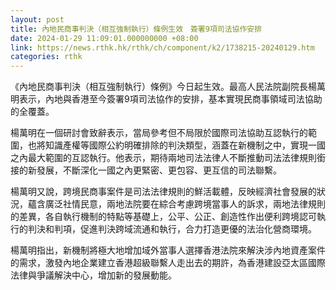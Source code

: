 ```yaml
---
layout: post
title: 內地民商事判決（相互強制執行）條例生效　簽署9項司法協作安排
date: 2024-01-29 11:09:01.000000000 +08:00
link: https://news.rthk.hk/rthk/ch/component/k2/1738215-20240129.htm
categories: rthk
---
```


《內地民商事判決（相互強制執行）條例》今日起生效。最高人民法院副院長楊萬明表示，內地與香港至今簽署9項司法協作的安排，基本實現民商事領域司法協助的全覆蓋。

楊萬明在一個研討會致辭表示，當局參考但不局限於國際司法協助互認執行的範圍，也將知識產權等國際公約明確排除的判決類型，涵蓋在新機制之中，實現一國之內最大範圍的互認執行。他表示，期待兩地司法法律人不斷推動司法法律規則銜接的新發展，不斷深化一國之內更緊密、更包容、更互信的司法聯繫。

楊萬明又說，跨境民商事案件是司法法律規則的鮮活載體，反映經濟社會發展的狀況，蘊含廣泛社情民意，兩地法院要在綜合考慮跨境當事人的訴求，兩地法律規則的差異，各自執行機制的特點等基礎上，公平、公正、創造性作出便利跨境認可執行的判決和判項，促進判決跨域流通和執行，合力打造更優的法治化營商環境。

楊萬明指出，新機制將極大地增加域外當事人選擇香港法院來解決涉內地資產案件的需求，激發內地企業建立香港超級聯繫人走出去的期許，為香港建設亞太區國際法律與爭議解決中心，增加新的發展動能。
